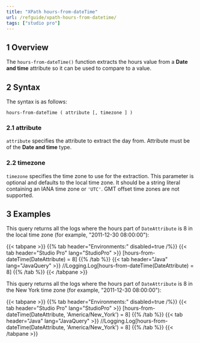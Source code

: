 ```yaml
---
title: "XPath hours-from-dateTime"
url: /refguide/xpath-hours-from-datetime/
tags: ["studio pro"]
---
```


## 1 Overview

The `hours-from-dateTime()` function extracts the hours value from a **Date and time** attribute so it can be used to compare to a value.

## 2 Syntax

The syntax is as follows:

```
hours-from-dateTime ( attribute [, timezone ] )
```

### 2.1 attribute

`attribute` specifies the attribute to extract the day from. Attribute must be of the **Date and time** type.

### 2.2 timezone

`timezone` specifies the time zone to use for the extraction. This parameter is optional and defaults to the local time zone. It should be a string literal containing an IANA time zone or `'UTC'`. GMT offset time zones are not supported.

## 3 Examples

This query returns all the logs where the hours part of `DateAttribute` is 8 in the local time zone (for example, "2011-12-30 08:00:00"):

{{< tabpane >}}
  {{% tab header="Environments:" disabled=true /%}}
  {{< tab header="Studio Pro" lang="StudioPro" >}}
    [hours-from-dateTime(DateAttribute) = 8]
    {{% /tab %}}
  {{< tab header="Java" lang="JavaQuery" >}}
     //Logging.Log[hours-from-dateTime(DateAttribute) = 8]
    {{% /tab %}}
{{< /tabpane >}}

This query returns all the logs where the hours part of `DateAttribute` is 8 in the New York time zone (for example, "2011-12-30 08:00:00"):

{{< tabpane >}}
  {{% tab header="Environments:" disabled=true /%}}
  {{< tab header="Studio Pro" lang="StudioPro" >}}
    [hours-from-dateTime(DateAttribute, 'America/New_York') = 8]
    {{% /tab %}}
  {{< tab header="Java" lang="JavaQuery" >}}
     //Logging.Log[hours-from-dateTime(DateAttribute, 'America/New_York') = 8]
    {{% /tab %}}
{{< /tabpane >}}
